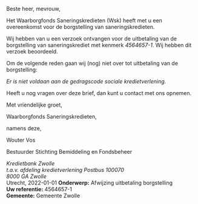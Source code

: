 Beste heer, mevrouw,

Het Waarborgfonds Saneringskredieten (Wsk) heeft met u een overeenkomst voor de borgstelling van saneringskredieten.

Wij hebben van u een verzoek ontvangen voor de uitbetaling van de borgstelling van saneringskrediet met kenmerk *4564657-1*. Wij hebben dit verzoek beoordeeld.

Om de volgende reden gaan wij (nog) niet over tot uitbetaling van de borgstelling:

*Er is niet voldaan aan de gedragscode sociale kredietverlening.*

Heeft u nog vragen over deze brief, dan kunt u contact met ons opnemen.

Met vriendelijke groet,
 

Waarborgfonds Saneringskredieten,

namens deze,
 



Wouter Vos

Bestuurder Stichting Bemiddeling en Fondsbeheer

<address>
    Kredietbank Zwolle<br>
    t.a.v. afdeling kredietverlening
    Postbus 100070<br>
    8000 GA Zwolle
</address>
<time>Utrecht, 2022-01-01</time>
<reference>
    <strong>Onderwerp:</strong> Afwijzing uitbetaling borgstelling<br>
    <strong>Uw referentie:</strong> 4564657-1<br>
    <strong>Gemeente:</strong> Gemeente Zwolle
</reference>
